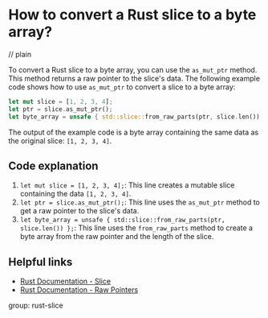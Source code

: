 # How to convert a Rust slice to a byte array?
// plain

To convert a Rust slice to a byte array, you can use the `as_mut_ptr` method. This method returns a raw pointer to the slice's data. The following example code shows how to use `as_mut_ptr` to convert a slice to a byte array:

```rust
let mut slice = [1, 2, 3, 4];
let ptr = slice.as_mut_ptr();
let byte_array = unsafe { std::slice::from_raw_parts(ptr, slice.len()) };
```

The output of the example code is a byte array containing the same data as the original slice: `[1, 2, 3, 4]`.

## Code explanation


1. `let mut slice = [1, 2, 3, 4];`: This line creates a mutable slice containing the data `[1, 2, 3, 4]`.
2. `let ptr = slice.as_mut_ptr();`: This line uses the `as_mut_ptr` method to get a raw pointer to the slice's data.
3. `let byte_array = unsafe { std::slice::from_raw_parts(ptr, slice.len()) };`: This line uses the `from_raw_parts` method to create a byte array from the raw pointer and the length of the slice.

## Helpful links

- [Rust Documentation - Slice](https://doc.rust-lang.org/std/primitive.slice.html)
- [Rust Documentation - Raw Pointers](https://doc.rust-lang.org/book/ch19-01-unsafe-rust.html#dereferencing-raw-pointers)

group: rust-slice